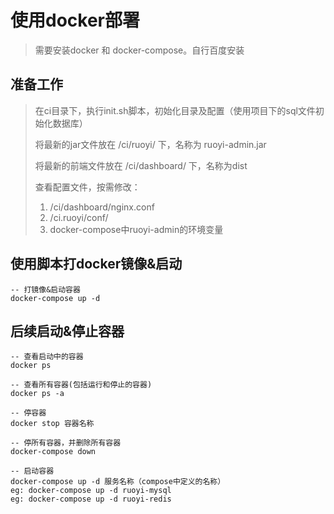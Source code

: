 # 使用docker部署
> 需要安装docker 和 docker-compose。自行百度安装

## 准备工作
> 在ci目录下，执行init.sh脚本，初始化目录及配置（使用项目下的sql文件初始化数据库）
> 
> 将最新的jar文件放在 /ci/ruoyi/ 下，名称为 ruoyi-admin.jar
>
> 将最新的前端文件放在 /ci/dashboard/ 下，名称为dist
> 
> 查看配置文件，按需修改：    
> 1) /ci/dashboard/nginx.conf   
> 2) /ci.ruoyi/conf/   
> 3) docker-compose中ruoyi-admin的环境变量   

## 使用脚本打docker镜像&启动
``` 
-- 打镜像&启动容器
docker-compose up -d
```

## 后续启动&停止容器
``` 
-- 查看启动中的容器   
docker ps

-- 查看所有容器(包括运行和停止的容器)   
docker ps -a

-- 停容器
docker stop 容器名称

-- 停所有容器，并删除所有容器
docker-compose down

-- 启动容器
docker-compose up -d 服务名称（compose中定义的名称）      
eg: docker-compose up -d ruoyi-mysql
eg: docker-compose up -d ruoyi-redis
```
